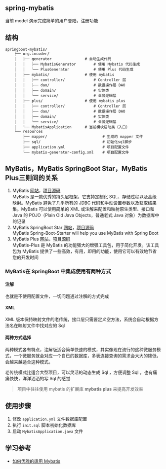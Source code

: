 ## spring-mybatis

当前 model 演示完成简单的用户登陆，注册功能

## 结构

```
springboot-mybatis/
    ├── org.incoder/
    │   ├── generator               # 自动生成代码
    │   │   ├── MybatisGenerator        # 使用 Mybatis 代码生成
    │   │   └── PlusGenerator           # 使用 Plus 代码生成
    │   ├── mybatis/                # 使用 mybatis
    │   │   ├── controller/             # Controller 层
    │   │   ├── dao/                    # 数据操作层 DAO
    │   │   ├── domain/                 # 实体类
    │   │   └── service/                # 业务逻辑层
    │   ├── plus/                   # 使用 mybatis plus
    │   │   ├── controller/             # Controller 层
    │   │   ├── dao/                    # 数据操作层 DAO
    │   │   ├── domain/                 # 实体类
    │   │   └── service/                # 业务逻辑层
    │   └── MybatisApplication      # 当前模块启动类（入口）
    └── resources
        ├── mapper/                         # 生成的 mapper 文件
        ├── sql/                            # 初始化sql脚步
        ├── application.yml                 # 项目配置文件
        └── mybatis-generator-config.xml    # 项目配置文件
```

## MyBatis，MyBatis SpringBoot Star，MyBatis Plus三则间的关系

1. MyBatis [网站](https://mybatis.org/mybatis-3/zh/index.html)，[项目源码](https://github.com/mybatis/mybatis-3)  
    MyBatis 是一款优秀的持久层框架，它支持定制化 SQL、存储过程以及高级映射。MyBatis 避免了几乎所有的 JDBC 代码和手动设置参数以及获取结果集。MyBatis 可以使用简单的 XML 或注解来配置和映射原生类型、接口和 Java 的 POJO（Plain Old Java Objects，普通老式 Java 对象）为数据库中的记录
2. MyBatis SpringBoot Star [网站](https://mybatis.org/spring-boot-starter/mybatis-spring-boot-autoconfigure/index.html)，[项目源码](https://github.com/mybatis/spring-boot-starter)  
    MyBatis Spring-Boot-Starter will help you use MyBatis with Spring Boot
2. MyBatis Plus [网站](https://mp.baomidou.com)，[项目源码](https://github.com/baomidou/mybatis-plus)  
    MyBatis-Plus 是 MyBatis 的功能强大的增强工具包，用于简化开发。该工具包为 MyBatis 提供了一些高效，有用，即用的功能，使用它可以有效地节省您的开发时间

### MyBatis在 SpringBoot 中集成使用有两种方式

#### 注解

也就是不使用配置文件，一切问题通过注解的方式完成

#### XML

XML 版本保持映射文件的老传统，接口层只需要定义空方法，系统会自动根据方法名在映射文件中找对应的 Sql

#### 两种方式选择

两种模式各有特点，注解版适合简单快速的模式，其实像现在流行的这种微服务模式，一个微服务就会对应一个自已的数据库，多表连接查询的需求会大大的降低，会越来越适合这种模式。

老传统模式比适合大型项目，可以灵活的动态生成 Sql ，方便调整 Sql ，也有痛痛快快，洋洋洒洒的写 Sql 的感觉

>项目中往往使用 mybatis 的扩展库 **mybatis plus** 来提高开发效率

## 使用步骤

1. 修改 `application.yml` 文件数据库配置
2. 执行 `init.sql` 脚本初始化数据库
3. 启动 `MybatisApplication.java` 文件

## 学习参考

* [如何优雅的适用 Mybatis](https://www.cnblogs.com/ityouknow/p/6037431.html)
